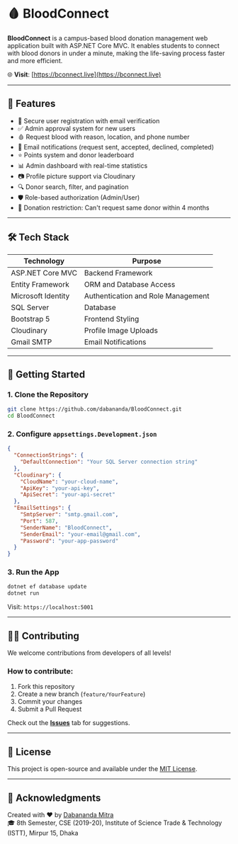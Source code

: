 
# 🩸 BloodConnect

**BloodConnect** is a campus-based blood donation management web application built with ASP.NET Core MVC. It enables students to connect with blood donors in under a minute, making the life-saving process faster and more efficient.

🌐 **Visit**: [https://bconnect.live](https://bconnect.live)

---

## 📌 Features

- 🔐 Secure user registration with email verification
- ✅ Admin approval system for new users
- 🩸 Request blood with reason, location, and phone number
- 📨 Email notifications (request sent, accepted, declined, completed)
- ⭐ Points system and donor leaderboard
- 📊 Admin dashboard with real-time statistics
- 📷 Profile picture support via Cloudinary
- 🔍 Donor search, filter, and pagination
- 🛡️ Role-based authorization (Admin/User)
- 🚫 Donation restriction: Can't request same donor within 4 months

---

## 🛠️ Tech Stack

| Technology         | Purpose                            |
|--------------------|-------------------------------------|
| ASP.NET Core MVC   | Backend Framework                   |
| Entity Framework   | ORM and Database Access             |
| Microsoft Identity | Authentication and Role Management |
| SQL Server         | Database                            |
| Bootstrap 5        | Frontend Styling                    |
| Cloudinary         | Profile Image Uploads               |
| Gmail SMTP         | Email Notifications                 |

---

## 🚀 Getting Started

### 1. Clone the Repository

```bash
git clone https://github.com/dabananda/BloodConnect.git
cd BloodConnect
```

### 2. Configure `appsettings.Development.json`

```json
{
  "ConnectionStrings": {
    "DefaultConnection": "Your SQL Server connection string"
  },
  "Cloudinary": {
    "CloudName": "your-cloud-name",
    "ApiKey": "your-api-key",
    "ApiSecret": "your-api-secret"
  },
  "EmailSettings": {
    "SmtpServer": "smtp.gmail.com",
    "Port": 587,
    "SenderName": "BloodConnect",
    "SenderEmail": "your-email@gmail.com",
    "Password": "your-app-password"
  }
}
```

### 3. Run the App

```bash
dotnet ef database update
dotnet run
```

Visit: `https://localhost:5001`

---

## 👨‍💻 Contributing

We welcome contributions from developers of all levels!

### How to contribute:

1. Fork this repository
2. Create a new branch (`feature/YourFeature`)
3. Commit your changes
4. Submit a Pull Request

Check out the **[Issues](https://github.com/dabananda/BloodConnect/issues)** tab for suggestions.

---

## 📄 License

This project is open-source and available under the [MIT License](LICENSE).

---

## 🙏 Acknowledgments

Created with ❤️ by [Dabananda Mitra](mailto:imdmitra@gmail.com)  
🎓 8th Semester, CSE (2019-20), Institute of Science Trade & Technology (ISTT), Mirpur 15, Dhaka
